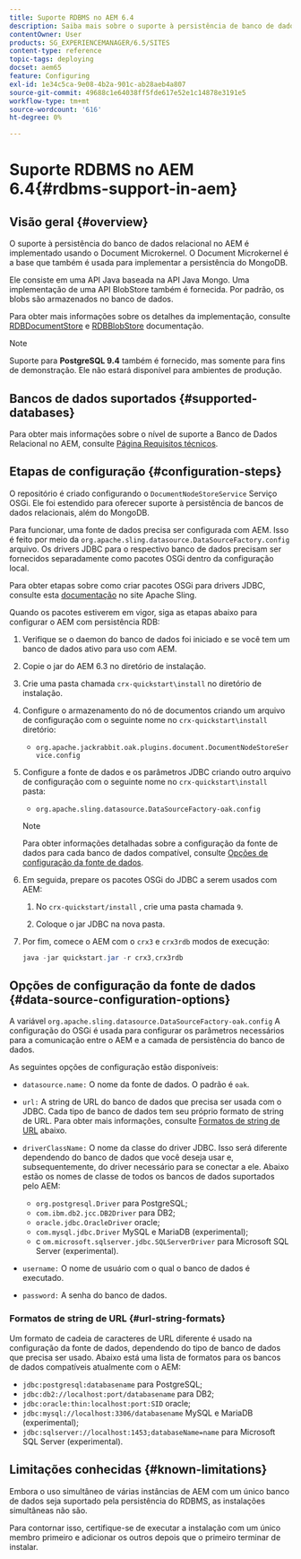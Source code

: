 ```yaml
---
title: Suporte RDBMS no AEM 6.4
description: Saiba mais sobre o suporte à persistência de banco de dados relacional no AEM 6.4 e as opções de configuração disponíveis.
contentOwner: User
products: SG_EXPERIENCEMANAGER/6.5/SITES
content-type: reference
topic-tags: deploying
docset: aem65
feature: Configuring
exl-id: 1e34c5ca-9e08-4b2a-901c-ab28aeb4a807
source-git-commit: 49688c1e64038ff5fde617e52e1c14878e3191e5
workflow-type: tm+mt
source-wordcount: '616'
ht-degree: 0%

---
```


# Suporte RDBMS no AEM 6.4{#rdbms-support-in-aem}

## Visão geral {#overview}

O suporte à persistência do banco de dados relacional no AEM é implementado usando o Document Microkernel. O Document Microkernel é a base que também é usada para implementar a persistência do MongoDB.

Ele consiste em uma API Java baseada na API Java Mongo. Uma implementação de uma API BlobStore também é fornecida. Por padrão, os blobs são armazenados no banco de dados.

Para obter mais informações sobre os detalhes da implementação, consulte [RDBDocumentStore](https://jackrabbit.apache.org/oak/docs/apidocs/org/apache/jackrabbit/oak/plugins/document/rdb/RDBDocumentStore.html) e [RDBBlobStore](https://jackrabbit.apache.org/oak/docs/apidocs/org/apache/jackrabbit/oak/plugins/document/rdb/RDBBlobStore.html) documentação.

>[!NOTE]
>
>Suporte para **PostgreSQL 9.4** também é fornecido, mas somente para fins de demonstração. Ele não estará disponível para ambientes de produção.

## Bancos de dados suportados {#supported-databases}

Para obter mais informações sobre o nível de suporte a Banco de Dados Relacional no AEM, consulte [Página Requisitos técnicos](/help/sites-deploying/technical-requirements.md).

## Etapas de configuração {#configuration-steps}

O repositório é criado configurando o `DocumentNodeStoreService` Serviço OSGi. Ele foi estendido para oferecer suporte à persistência de bancos de dados relacionais, além do MongoDB.

Para funcionar, uma fonte de dados precisa ser configurada com AEM. Isso é feito por meio da `org.apache.sling.datasource.DataSourceFactory.config` arquivo. Os drivers JDBC para o respectivo banco de dados precisam ser fornecidos separadamente como pacotes OSGi dentro da configuração local.

Para obter etapas sobre como criar pacotes OSGi para drivers JDBC, consulte esta [documentação](https://sling.apache.org/documentation/bundles/datasource-providers.html#convert-driver-jars-to-bundle) no site Apache Sling.

Quando os pacotes estiverem em vigor, siga as etapas abaixo para configurar o AEM com persistência RDB:

1. Verifique se o daemon do banco de dados foi iniciado e se você tem um banco de dados ativo para uso com AEM.
1. Copie o jar do AEM 6.3 no diretório de instalação.
1. Crie uma pasta chamada `crx-quickstart\install` no diretório de instalação.
1. Configure o armazenamento do nó de documentos criando um arquivo de configuração com o seguinte nome no `crx-quickstart\install` diretório:

   * `org.apache.jackrabbit.oak.plugins.document.DocumentNodeStoreService.config`

1. Configure a fonte de dados e os parâmetros JDBC criando outro arquivo de configuração com o seguinte nome no `crx-quickstart\install` pasta:

   * `org.apache.sling.datasource.DataSourceFactory-oak.config`

   >[!NOTE]
   >
   >Para obter informações detalhadas sobre a configuração da fonte de dados para cada banco de dados compatível, consulte [Opções de configuração da fonte de dados](/help/sites-deploying/rdbms-support-in-aem.md#data-source-configuration-options).

1. Em seguida, prepare os pacotes OSGi do JDBC a serem usados com AEM:

   1. No `crx-quickstart/install` , crie uma pasta chamada `9`.

   1. Coloque o jar JDBC na nova pasta.

1. Por fim, comece o AEM com o `crx3` e `crx3rdb` modos de execução:

   ```java
   java -jar quickstart.jar -r crx3,crx3rdb
   ```

## Opções de configuração da fonte de dados {#data-source-configuration-options}

A variável `org.apache.sling.datasource.DataSourceFactory-oak.config` A configuração do OSGi é usada para configurar os parâmetros necessários para a comunicação entre o AEM e a camada de persistência do banco de dados.

As seguintes opções de configuração estão disponíveis:

* `datasource.name:` O nome da fonte de dados. O padrão é `oak`.

* `url:` A string de URL do banco de dados que precisa ser usada com o JDBC. Cada tipo de banco de dados tem seu próprio formato de string de URL. Para obter mais informações, consulte [Formatos de string de URL](/help/sites-deploying/rdbms-support-in-aem.md#url-string-formats) abaixo.

* `driverClassName:` O nome da classe do driver JDBC. Isso será diferente dependendo do banco de dados que você deseja usar e, subsequentemente, do driver necessário para se conectar a ele. Abaixo estão os nomes de classe de todos os bancos de dados suportados pelo AEM:

   * `org.postgresql.Driver` para PostgreSQL;
   * `com.ibm.db2.jcc.DB2Driver` para DB2;
   * `oracle.jdbc.OracleDriver` oracle;
   * `com.mysql.jdbc.Driver` MySQL e MariaDB (experimental);
   * c `om.microsoft.sqlserver.jdbc.SQLServerDriver` para Microsoft SQL Server (experimental).

* `username:` O nome de usuário com o qual o banco de dados é executado.

* `password:` A senha do banco de dados.

### Formatos de string de URL {#url-string-formats}

Um formato de cadeia de caracteres de URL diferente é usado na configuração da fonte de dados, dependendo do tipo de banco de dados que precisa ser usado. Abaixo está uma lista de formatos para os bancos de dados compatíveis atualmente com o AEM:

* `jdbc:postgresql:databasename` para PostgreSQL;
* `jdbc:db2://localhost:port/databasename` para DB2;
* `jdbc:oracle:thin:localhost:port:SID` oracle;
* `jdbc:mysql://localhost:3306/databasename` MySQL e MariaDB (experimental);
* `jdbc:sqlserver://localhost:1453;databaseName=name` para Microsoft SQL Server (experimental).

## Limitações conhecidas {#known-limitations}

Embora o uso simultâneo de várias instâncias de AEM com um único banco de dados seja suportado pela persistência do RDBMS, as instalações simultâneas não são.

Para contornar isso, certifique-se de executar a instalação com um único membro primeiro e adicionar os outros depois que o primeiro terminar de instalar.
